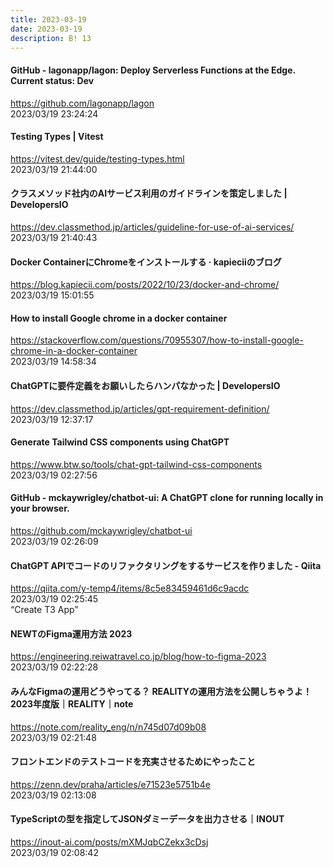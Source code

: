 ```yaml
---
title: 2023-03-19
date: 2023-03-19
description: B! 13
---
```


#### GitHub - lagonapp/lagon: Deploy Serverless Functions at the Edge. Current status: Dev
https://github.com/lagonapp/lagon<br>
2023/03/19 23:24:24<br>


#### Testing Types | Vitest
https://vitest.dev/guide/testing-types.html<br>
2023/03/19 21:44:00<br>


#### クラスメソッド社内のAIサービス利用のガイドラインを策定しました | DevelopersIO
https://dev.classmethod.jp/articles/guideline-for-use-of-ai-services/<br>
2023/03/19 21:40:43<br>


#### Docker ContainerにChromeをインストールする · kapieciiのブログ
https://blog.kapiecii.com/posts/2022/10/23/docker-and-chrome/<br>
2023/03/19 15:01:55<br>


#### How to install Google chrome in a docker container
https://stackoverflow.com/questions/70955307/how-to-install-google-chrome-in-a-docker-container<br>
2023/03/19 14:58:34<br>


#### ChatGPTに要件定義をお願いしたらハンパなかった | DevelopersIO
https://dev.classmethod.jp/articles/gpt-requirement-definition/<br>
2023/03/19 12:37:17<br>


#### Generate Tailwind CSS components using ChatGPT
https://www.btw.so/tools/chat-gpt-tailwind-css-components<br>
2023/03/19 02:27:56<br>


#### GitHub - mckaywrigley/chatbot-ui: A ChatGPT clone for running locally in your browser.
https://github.com/mckaywrigley/chatbot-ui<br>
2023/03/19 02:26:09<br>


#### ChatGPT APIでコードのリファクタリングをするサービスを作りました - Qiita
https://qiita.com/y-temp4/items/8c5e83459461d6c9acdc<br>
2023/03/19 02:25:45<br>
“Create T3 App”


#### NEWTのFigma運用方法 2023
https://engineering.reiwatravel.co.jp/blog/how-to-figma-2023<br>
2023/03/19 02:22:28<br>


#### みんなFigmaの運用どうやってる？ REALITYの運用方法を公開しちゃうよ！2023年度版｜REALITY｜note
https://note.com/reality_eng/n/n745d07d09b08<br>
2023/03/19 02:21:48<br>


#### フロントエンドのテストコードを充実させるためにやったこと
https://zenn.dev/praha/articles/e71523e5751b4e<br>
2023/03/19 02:13:08<br>


#### TypeScriptの型を指定してJSONダミーデータを出力させる｜INOUT
https://inout-ai.com/posts/mXMJqbCZekx3cDsj<br>
2023/03/19 02:08:42<br>


